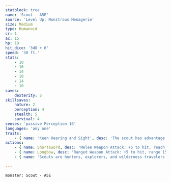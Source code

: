 ```yaml
---
statblock: true
name: 'Scout - A5E'
source: 'Level Up: Monstrous Menagerie'
size: Medium
type: Humanoid
cr: 1
ac: 15
hp: 19
hit_dice: '3d8 + 6'
speed: '30 ft.'
stats:
    - 10
    - 16
    - 14
    - 10
    - 14
    - 10
saves:
    dexterity: 5
skillsaves:
    nature: 2
    perception: 4
    stealth: 5
    survival: 4
senses: 'passive Perception 16'
languages: 'any one'
traits:
    - { name: 'Keen Hearing and Sight', desc: 'The scout has advantage on Perception checks that rely on hearing or sight.' }
actions:
    - { name: Shortsword, desc: 'Melee Weapon Attack: +5 to hit, reach 5 ft., one target. Hit: 6 (1d6 + 3) piercing damage.' }
    - { name: Longbow, desc: 'Ranged Weapon Attack: +5 to hit, range 150/600 ft., one target. Hit: 7 (1d8 + 3) piercing damage.' }
    - { name: 'Scouts are hunters, explorers, and wilderness travelers', desc: 'Some act as guides or lookouts, while others hunt to support themselves or their tribes.' }

---
```

```statblock
monster: Scout - A5E
```
